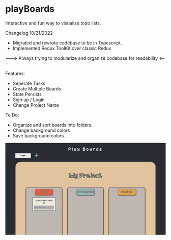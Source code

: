 # playBoards

Interactive and fun way to visualize todo lists.

Changelog
10/21/2022



* Migrated and rewrote codebase to be in Typescript.
* Implemented Redux ToolKit over classic Redux


---> Always trying to modularize and organize codebase for readability <---


Features:
* Seperate Tasks 
* Create Multiple Boards
* State Persists
* Sign up / Login
* Change Project Name

To Do:
* Organize and sort boards into folders.
* Change background colors
* Save background colors.

![README](README.png)


